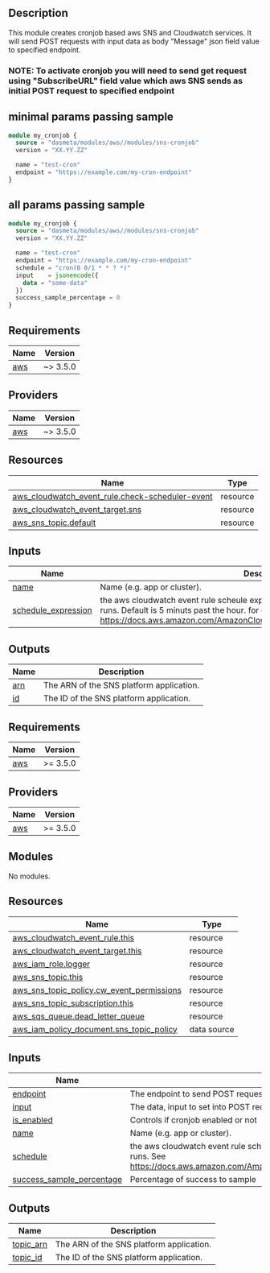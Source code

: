 ## Description

This module creates cronjob based aws SNS and Cloudwatch services. It will send POST requests with input data as body "Message" json field value to specified endpoint.

### NOTE: To activate cronjob you will need to send get request using "SubscribeURL" field value which aws SNS sends as initial POST request to specified endpoint

## minimal params passing sample

```terraform
module my_cronjob {
  source = "dasmeta/modules/aws//modules/sns-cronjob"
  version = "XX.YY.ZZ"

  name = "test-cron"
  endpoint = "https://example.com/my-cron-endpoint"
}
```

## all params passing sample

```terraform
module my_cronjob {
  source = "dasmeta/modules/aws//modules/sns-cronjob"
  version = "XX.YY.ZZ"

  name = "test-cron"
  endpoint = "https://example.com/my-cron-endpoint"
  schedule = "cron(0 0/1 * * ? *)"
  input    = jsonencode({
    data = "some-data"
  })
  success_sample_percentage = 0
}
```

## Requirements

| Name                                                   | Version  |
| ------------------------------------------------------ | -------- |
| <a name="requirement_aws"></a> [aws](#requirement_aws) | ~> 3.5.0 |

## Providers

| Name                                             | Version  |
| ------------------------------------------------ | -------- |
| <a name="provider_aws"></a> [aws](#provider_aws) | ~> 3.5.0 |

## Resources

| Name                                                                                                                                                 | Type     |
| ---------------------------------------------------------------------------------------------------------------------------------------------------- | -------- |
| [aws_cloudwatch_event_rule.check-scheduler-event](https://registry.terraform.io/providers/hashicorp/aws/latest/docs/resources/cloudwatch_event_rule) | resource |
| [aws_cloudwatch_event_target.sns](https://registry.terraform.io/providers/hashicorp/aws/latest/docs/resources/cloudwatch_event_target)               | resource |
| [aws_sns_topic.default](https://registry.terraform.io/providers/hashicorp/aws/latest/docs/resources/sns_topic)                                       | resource |

## Inputs

| Name                                                                                       | Description                                                                                                                                                                                                                                          | Type     | Default               | Required |
| ------------------------------------------------------------------------------------------ | ---------------------------------------------------------------------------------------------------------------------------------------------------------------------------------------------------------------------------------------------------- | -------- | --------------------- | :------: |
| <a name="input_name"></a> [name](#input_name)                                              | Name (e.g. app or cluster).                                                                                                                                                                                                                          | `string` | `""`                  |    no    |
| <a name="input_schedule_expression"></a> [schedule_expression](#input_schedule_expression) | the aws cloudwatch event rule scheule expression that specifies when the scheduler runs. Default is 5 minuts past the hour. for debugging use 'rate(5 minutes)'. See https://docs.aws.amazon.com/AmazonCloudWatch/latest/events/ScheduledEvents.html | `any`    | `"cron(* * * * ? *)"` |    no    |

## Outputs

| Name                                         | Description                              |
| -------------------------------------------- | ---------------------------------------- |
| <a name="output_arn"></a> [arn](#output_arn) | The ARN of the SNS platform application. |
| <a name="output_id"></a> [id](#output_id)    | The ID of the SNS platform application.  |

<!-- BEGINNING OF PRE-COMMIT-TERRAFORM DOCS HOOK -->
## Requirements

| Name | Version |
|------|---------|
| <a name="requirement_aws"></a> [aws](#requirement\_aws) | >= 3.5.0 |

## Providers

| Name | Version |
|------|---------|
| <a name="provider_aws"></a> [aws](#provider\_aws) | >= 3.5.0 |

## Modules

No modules.

## Resources

| Name | Type |
|------|------|
| [aws_cloudwatch_event_rule.this](https://registry.terraform.io/providers/hashicorp/aws/latest/docs/resources/cloudwatch_event_rule) | resource |
| [aws_cloudwatch_event_target.this](https://registry.terraform.io/providers/hashicorp/aws/latest/docs/resources/cloudwatch_event_target) | resource |
| [aws_iam_role.logger](https://registry.terraform.io/providers/hashicorp/aws/latest/docs/resources/iam_role) | resource |
| [aws_sns_topic.this](https://registry.terraform.io/providers/hashicorp/aws/latest/docs/resources/sns_topic) | resource |
| [aws_sns_topic_policy.cw_event_permissions](https://registry.terraform.io/providers/hashicorp/aws/latest/docs/resources/sns_topic_policy) | resource |
| [aws_sns_topic_subscription.this](https://registry.terraform.io/providers/hashicorp/aws/latest/docs/resources/sns_topic_subscription) | resource |
| [aws_sqs_queue.dead_letter_queue](https://registry.terraform.io/providers/hashicorp/aws/latest/docs/resources/sqs_queue) | resource |
| [aws_iam_policy_document.sns_topic_policy](https://registry.terraform.io/providers/hashicorp/aws/latest/docs/data-sources/iam_policy_document) | data source |

## Inputs

| Name | Description | Type | Default | Required |
|------|-------------|------|---------|:--------:|
| <a name="input_endpoint"></a> [endpoint](#input\_endpoint) | The endpoint to send POST request data to, the contents will vary with the protocol. | `string` | n/a | yes |
| <a name="input_input"></a> [input](#input\_input) | The data, input to set into POST request body Message field. | `any` | `{}` | no |
| <a name="input_is_enabled"></a> [is\_enabled](#input\_is\_enabled) | Controls if cronjob enabled or not | `bool` | `true` | no |
| <a name="input_name"></a> [name](#input\_name) | Name (e.g. app or cluster). | `string` | n/a | yes |
| <a name="input_schedule"></a> [schedule](#input\_schedule) | the aws cloudwatch event rule schedule expression that specifies when the scheduler runs. See https://docs.aws.amazon.com/AmazonCloudWatch/latest/events/ScheduledEvents.html | `any` | `"cron(* * * * ? *)"` | no |
| <a name="input_success_sample_percentage"></a> [success\_sample\_percentage](#input\_success\_sample\_percentage) | Percentage of success to sample | `string` | `100` | no |

## Outputs

| Name | Description |
|------|-------------|
| <a name="output_topic_arn"></a> [topic\_arn](#output\_topic\_arn) | The ARN of the SNS platform application. |
| <a name="output_topic_id"></a> [topic\_id](#output\_topic\_id) | The ID of the SNS platform application. |
<!-- END OF PRE-COMMIT-TERRAFORM DOCS HOOK -->
